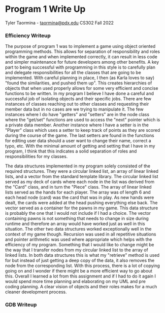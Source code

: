 # Program 1 Write Up
Tyler Taormina - taormina@pdx.edu
CS302 Fall 2022

### Efficiency Writeup
  The purpose of program 1 was to implement a game using object oriented programming
  methods. This allows for separation of responsibility and roles within the game and when
implemented correctly, it can result in less code and simpler maintenance for future
developers among other benefits. A key part to being successful with programming in this
style is to carefully plan and delegate responsibilities for all the classes that are going
to be implemented. With careful planning in place, I then (as Karla loves to say) "found
the similarities, and pushed them up". This creates hierarchies of objects that when used properly allows
for some very efficient and concise functions to be written. In my program I believe
I have done a careful and successful job of isolating objects and their specific jobs.
There are few instances of classes reaching out to other classes and requesting their
member data but in no cases are we trying to manipulate it. The few instances where I do have "getters" and
"setters" are in the node class where the "get/set" functions are used to access the
"next" pointer which is a private data member. Another instance where I have a setter is
in the "Player" class which uses a setter to keep track of points as they are scored
during the course of the game. The last setters are found in the functions for editing 
user data should a user want to change their name, correct a typo, etc. With the minimal 
amount of getting and setting that I have in my program, I think that this indicates a 
solid separation of roles and responsibilities for my classes. 

  The data structures implemented in my program solely consisted of the required
  structures. They were a circular linked list, an array of linear linked lists, and
a vector from the standard template library. The circular linked list served as my deck of
cards where each node in the list was derived from the "Card" class, and in turn the
"Piece" class. The array of linear linked lists served as the hands for each player. The
array was of length 6 and each head node (card) was the card that was in play. As new
hands were dealt, the cards were added at the head pushing everything else back. The
vector served as a container for the pawns in my game. This data structure is probably the
one that I would not include if I had a choice. The vector containing pawns is not
something that needs to change in size during runtime and therefore an array would have
worked just as well in this situation. The other two data structures worked exceptionally
well in the context of my game though. Recursion was used in all repetitive situations and
pointer arithmetic was used where appropriate which helps with the efficiency of my
program. Something that I would like to change might be the way that I transfer nodes from
my circular linked list to the array of linked lists. In both data structures this is what
my "retrieve" method is used for but instead of just getting a deep copy of the data, it
also removes the node from the corresponding list. With this process, there is a lot of
copying going on and I wonder if there might be a more efficient way to go about this.
Overall I learned a lot from this assignment and if I had to do it again I would spend
more time planning and elaborating on my UML and pre coding planning. A clear vision of
objects and their roles makes for a much cleaner development process. 


### GDB Writeup
